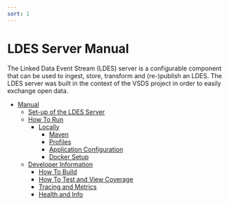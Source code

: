 ```yaml
---
sort: 1
---
```


# LDES Server Manual

The Linked Data Event Stream (LDES) server is a configurable component that can be used to ingest, store, transform and (re-)publish an LDES. The LDES server was built in the context of the VSDS project in order to easily exchange open data.


<!-- {% include list.liquid %} -->

- [Manual](https://xdxxxdx.github.io/githubpagesxd/Server%20Manual/configuration.html)
    - [Set-up of the LDES Server](https://xdxxxdx.github.io/githubpagesxd/Server%20Manual/configuration.html#set-up-of-the-ldes-server)
    - [How To Run](https://xdxxxdx.github.io/githubpagesxd/Server%20Manual/configuration.html#how-to-run)
        - [Locally](https://xdxxxdx.github.io/githubpagesxd/ConfigurationsRun/configuration.html#locally)
            - [Maven](https://xdxxxdx.github.io/githubpagesxd/ConfigurationsRun/configuration.html#maven)
            - [Profiles](https://xdxxxdx.github.io/githubpagesxd/ConfigurationsRun/configuration.html#profiles)
            - [Application Configuration](https://xdxxxdx.github.io/githubpagesxd/ConfigurationsRun/configuration.html#application-configuration)  
            - [Docker Setup](https://xdxxxdx.github.io/githubpagesxd/ConfigurationsRun/configuration.html#docker-setup)   
    - [Developer Information](https://xdxxxdx.github.io/githubpagesxd/Server%20Manual/configuration.html#developer-information)
	    - [How To Build](https://xdxxxdx.github.io/githubpagesxd/ConfigurationsRun/configuration.html#how-to-build)
        - [How To Test and View Coverage](https://xdxxxdx.github.io/githubpagesxd/ConfigurationsRun/configuration.html#how-to-test-and-view-coverage)                     
        - [Tracing and Metrics](https://xdxxxdx.github.io/githubpagesxd/ConfigurationsRun/configuration.html#tracing-and-metrics)                     
        - [Health and Info](https://xdxxxdx.github.io/githubpagesxd/ConfigurationsRun/configuration.html#health-and-info)
